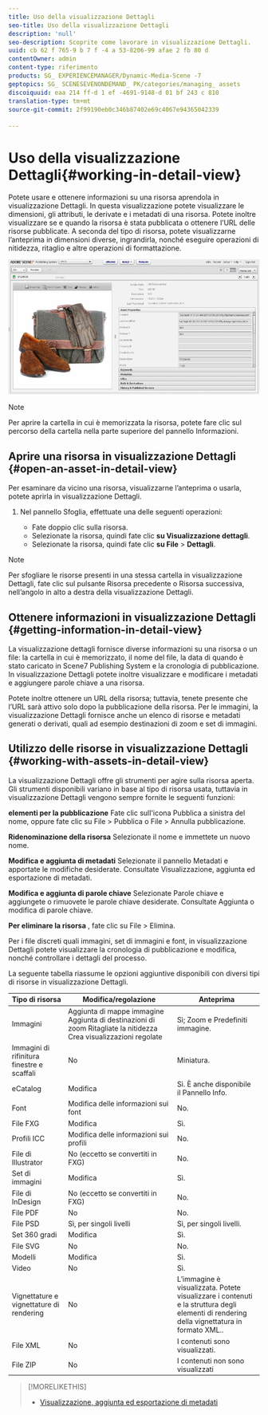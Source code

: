 ```yaml
---
title: Uso della visualizzazione Dettagli
seo-title: Uso della visualizzazione Dettagli
description: 'null'
seo-description: Scoprite come lavorare in visualizzazione Dettagli.
uuid: cb 62 f 765-9 b 7 f -4 a 53-8206-99 afae 2 fb 80 d
contentOwner: admin
content-type: riferimento
products: SG_ EXPERIENCEMANAGER/Dynamic-Media-Scene -7
geptopics: SG_ SCENESEVENONDEMAND_ PK/categories/managing_ assets
discoiquuid: eaa 214 ff-d 1 ef -4691-9148-d 01 bf 243 c 810
translation-type: tm+mt
source-git-commit: 2f99190eb0c346b87402e69c4067e94365042339

---
```



# Uso della visualizzazione Dettagli{#working-in-detail-view}

Potete usare e ottenere informazioni su una risorsa aprendola in visualizzazione Dettagli. In questa visualizzazione potete visualizzare le dimensioni, gli attributi, le derivate e i metadati di una risorsa. Potete inoltre visualizzare se e quando la risorsa è stata pubblicata o ottenere l’URL delle risorse pubblicate. A seconda del tipo di risorsa, potete visualizzarne l’anteprima in dimensioni diverse, ingrandirla, nonché eseguire operazioni di nitidezza, ritaglio e altre operazioni di formattazione.

<!-- 

Comment Type: remark
Last Modified By: Rick Brough (rbrough)
Last Modified Date: 2018-06-14T13:52:46.623-0400

<p>as_detail_view_popup.png found in Downloads on local in folder "scene7-images"</p>

 -->

![Visualizzazione dettagli](/help/assets/image_0.img.png)

>[!NOTE]
>
>Per aprire la cartella in cui è memorizzata la risorsa, potete fare clic sul percorso della cartella nella parte superiore del pannello Informazioni.

## Aprire una risorsa in visualizzazione Dettagli {#open-an-asset-in-detail-view}

Per esaminare da vicino una risorsa, visualizzarne l’anteprima o usarla, potete aprirla in visualizzazione Dettagli.

1. Nel pannello Sfoglia, effettuate una delle seguenti operazioni:

   * Fate doppio clic sulla risorsa.
   * Selezionate la risorsa, quindi fate clic **su Visualizzazione dettagli**.
   * Selezionate la risorsa, quindi fate clic **su File** &gt; **Dettagli**.

>[!NOTE]
>
>Per sfogliare le risorse presenti in una stessa cartella in visualizzazione Dettagli, fate clic sul pulsante Risorsa precedente o Risorsa successiva, nell’angolo in alto a destra della visualizzazione Dettagli.

## Ottenere informazioni in visualizzazione Dettagli {#getting-information-in-detail-view}

La visualizzazione dettagli fornisce diverse informazioni su una risorsa o un file: la cartella in cui è memorizzato, il nome del file, la data di quando è stato caricato in Scene7 Publishing System e la cronologia di pubblicazione. In visualizzazione Dettagli potete inoltre visualizzare e modificare i metadati e aggiungere parole chiave a una risorsa.

Potete inoltre ottenere un URL della risorsa; tuttavia, tenete presente che l’URL sarà attivo solo dopo la pubblicazione della risorsa. Per le immagini, la visualizzazione Dettagli fornisce anche un elenco di risorse e metadati generati o derivati, quali ad esempio destinazioni di zoom e set di immagini.

## Utilizzo delle risorse in visualizzazione Dettagli {#working-with-assets-in-detail-view}

La visualizzazione Dettagli offre gli strumenti per agire sulla risorsa aperta. Gli strumenti disponibili variano in base al tipo di risorsa usata, tuttavia in visualizzazione Dettagli vengono sempre fornite le seguenti funzioni:

**elementi per la pubblicazione** Fate clic sull'icona Pubblica a sinistra del nome, oppure fate clic su File &gt; Pubblica o File &gt; Annulla pubblicazione.

**Ridenominazione della risorsa** Selezionate il nome e immettete un nuovo nome.

**Modifica e aggiunta di metadati** Selezionate il pannello Metadati e apportate le modifiche desiderate. Consultate Visualizzazione, aggiunta ed esportazione di metadati.

**Modifica e aggiunta di parole chiave** Selezionate Parole chiave e aggiungete o rimuovete le parole chiave desiderate. Consultate Aggiunta o modifica di parole chiave.

**Per eliminare la risorsa** , fate clic su File &gt; Elimina.

Per i file discreti quali immagini, set di immagini e font, in visualizzazione Dettagli potete visualizzare la cronologia di pubblicazione e modifica, nonché controllare i dettagli del processo.

La seguente tabella riassume le opzioni aggiuntive disponibili con diversi tipi di risorse in visualizzazione Dettagli.

| Tipo di risorsa | Modifica/regolazione | Anteprima |
|--- |--- |--- |
| Immagini | Aggiunta di mappe immagine Aggiunta di destinazioni di zoom Ritagliate la nitidezza Crea visualizzazioni regolate | Sì; Zoom e Predefiniti immagine. |
| Immagini di rifinitura finestre e scaffali | No | Miniatura. |
| eCatalog | Modifica | Sì. È anche disponibile il Pannello Info. |
| Font | Modifica delle informazioni sui font | No. |
| File FXG | Modifica | Sì. |
| Profili ICC | Modifica delle informazioni sui profili | No. |
| File di Illustrator | No (eccetto se convertiti in FXG) | No. |
| Set di immagini | Modifica | Sì. |
| File di InDesign | No (eccetto se convertiti in FXG) | No. |
| File PDF | No | No. |
| File PSD | Sì, per singoli livelli | Sì, per singoli livelli. |
| Set 360 gradi | Modifica | Sì. |
| File SVG | No | No. |
| Modelli | Modifica | Sì. |
| Video | No | Sì. |
| Vignettature e vignettature di rendering | No | L’immagine è visualizzata. Potete visualizzare i contenuti e la struttura degli elementi di rendering della vignettatura in formato XML.. |
| File XML | No | I contenuti sono visualizzati. |
| File ZIP | No | I contenuti non sono visualizzati |

>[!MORELIKETHIS]
>
>* [Visualizzazione, aggiunta ed esportazione di metadati](viewing-adding-exporting-metadata.md#viewing_adding_and_exporting_metadata)

